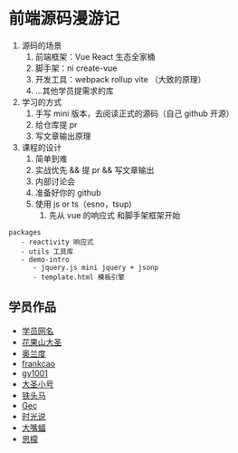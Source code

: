 # 前端源码漫游记

<!-- 开源的意识了 -->

1. 源码的场景
   1. 前端框架：Vue React 生态全家桶
   2. 脚手架：ni create-vue
   3. 开发工具：webpack rollup vite （大致的原理）
   4. ...其他学员提需求的库
2. 学习的方式
   1. 手写 mini 版本，去阅读正式的源码（自己 github 开源）
   2. 给仓库提 pr
   3. 写文章输出原理
3. 课程的设计
   1. 简单到难
   2. 实战优先 && 提 pr && 写文章输出
   3. 内部讨论会
   4. 准备好你的 github
   5. 使用 js or ts（esno，tsup)
      1. 先从 vue 的响应式 和脚手架框架开始

```
packages
   - reactivity 响应式
   - utils 工具库
   - demo-intro
      - jquery.js mini jquery + jsonp
      - template.html 模板引擎
```

## 学员作品

- [学员网名](作品链接)
- [花果山大圣](https://github.com/course-dasheng/source-tour)
- [奥兰度](https://github.com/zer0fire/source-tour)
- [frankcao](https://github.com/Frankcaozas/mini-frameworks)
- [gy1001](https://github.com/gy1001/learn-source-code.git)
- [大圣小号](https://github.com/woniuppp/source-tour-from-dasheng)
- [铁头马](https://github.com/aaamrh/FE-Wonderland)
- [Gec](https://github.com/JusticeGe/source-tour-from-me)
- [时光说](https://github.com/heimanba-ct/source-tour-ct)
- [大嘴蝠](https://github.com/ly102412/learn-source-tour)
- [思檬](https://github.com/cheng0915/source-tour-form-dasheng)
